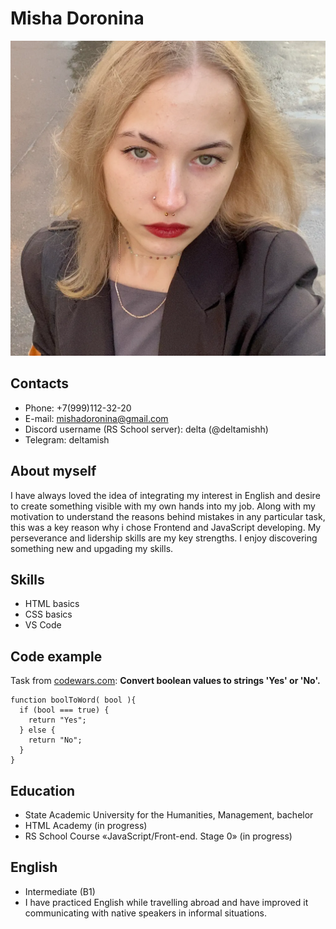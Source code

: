 # []()
# Misha Doronina
![Profile picture](img/me.PNG)
## Contacts
* Phone: +7(999)112-32-20
* E-mail: mishadoronina@gmail.com
* Discord username  (RS School server): delta (@deltamishh)
* Telegram: deltamish
## About myself
I have always loved the idea of integrating my interest in English and desire to create something visible with my own hands into my job. Along with my motivation to understand the reasons behind mistakes in any particular task, this was a key reason why i chose Frontend and JavaScript developing.
My perseverance and lidership skills are my key strengths. I enjoy discovering something new and upgading my skills.
## Skills
* HTML basics
* CSS basics
* VS Code
## Code example
Task from [codewars.com](https://www.codewars.com/): 
__Convert boolean values to strings 'Yes' or 'No'.__
```
function boolToWord( bool ){
  if (bool === true) {
    return "Yes";
  } else {
    return "No";
  }
}
```
## Education
* State Academic University for the Humanities, Management, bachelor
* HTML Academy (in progress)
* RS School Course «JavaScript/Front-end. Stage 0» (in progress)
## English
* Intermediate (B1)
* I have practiced English while travelling abroad and have improved it communicating with native speakers in informal situations.